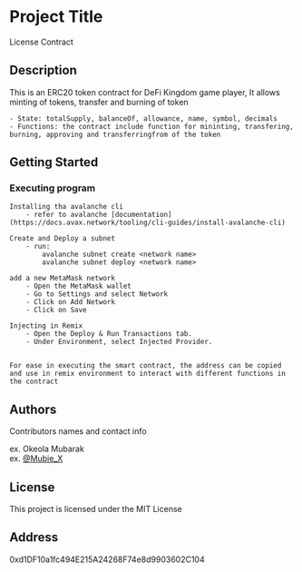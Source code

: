 # Project Title

License Contract

## Description

This is an ERC20 token contract for DeFi Kingdom game player, It allows minting of tokens, transfer and burning of token

    - State: totalSupply, balanceOf, allowance, name, symbol, decimals
    - Functions: the contract include function for mininting, transfering, burning, approving and transferringfrom of the token


## Getting Started

### Executing program
    Installing tha avalanche cli
        - refer to avalanche [documentation](https://docs.avax.network/tooling/cli-guides/install-avalanche-cli)

    Create and Deploy a subnet
        - run:
            avalanche subnet create <network name>
            avalanche subnet deploy <network name>

    add a new MetaMask network
        - Open the MetaMask wallet
        - Go to Settings and select Network
        - Click on Add Network
        - Click on Save

    Injecting in Remix
        - Open the Deploy & Run Transactions tab. 
        - Under Environment, select Injected Provider.


    For ease in executing the smart contract, the address can be copied and use in remix environment to interact with different functions in the contract

## Authors

Contributors names and contact info

ex. Okeola Mubarak  
ex. [@Mubie_X](https://twitter.com/mubie_X)


## License

This project is licensed under the MIT License 

## Address
0xd1DF10a1fc494E215A24268F74e8d9903602C104